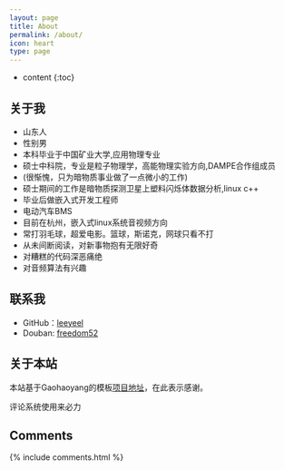 ```yaml
---
layout: page
title: About
permalink: /about/
icon: heart
type: page
---
```


* content
{:toc}

## 关于我

- 山东人  
- 性别男  
- 本科毕业于中国矿业大学,应用物理专业
- 硕士中科院，专业是粒子物理学，高能物理实验方向,DAMPE合作组成员
- (很惭愧，只为暗物质事业做了一点微小的工作)  
- 硕士期间的工作是暗物质探测卫星上塑料闪烁体数据分析,linux c++
- 毕业后做嵌入式开发工程师 
- 电动汽车BMS
- 目前在杭州，嵌入式linux系统音视频方向 
- 常打羽毛球，超爱电影。篮球，斯诺克，网球只看不打
- 从未间断阅读，对新事物抱有无限好奇 
- 对糟糕的代码深恶痛绝
- 对音频算法有兴趣

## 联系我

* GitHub：[leeyeel](https://github.com/leeyeel)
* Douban: [freedom52](https://www.douban.com/people/freedom52/)

## 关于本站
本站基于Gaohaoyang的模板[项目地址](https://github.com/Gaohaoyang/gaohaoyang.github.io)，在此表示感谢。   

评论系统使用来必力  

## Comments

{% include comments.html %}
